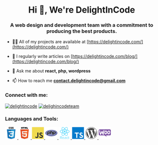 <h1 align="center">Hi 👋, We're DelightInCode</h1>
<h3 align="center">
  A web design and development team with a commitment to producing the best
  products.
</h3>

- 👨‍💻 All of my projects are available at [https://delightincode.com/](https://delightincode.com/)

- 📝 I regularly write articles on [https://delightincode.com/blog/](https://delightincode.com/blog/)

- 💬 Ask me about **react, php, wordpress**

- 📫 How to reach me **contact.delightincode@gmail.com**

<h3 align="left">Connect with me:</h3>
<p align="left">
  <a href="https://dev.to/delightincode" target="blank"
    ><img
      align="center"
      src="https://raw.githubusercontent.com/rahuldkjain/github-profile-readme-generator/master/src/images/icons/Social/devto.svg"
      alt="delightincode"
      height="30"
      width="40"
  /></a>
  <a href="https://fb.com/delighincodeteam" target="blank"
    ><img
      align="center"
      src="https://raw.githubusercontent.com/rahuldkjain/github-profile-readme-generator/master/src/images/icons/Social/facebook.svg"
      alt="delighincodeteam"
      height="30"
      width="40"
  /></a>
</p>

<h3 align="left">Languages and Tools:</h3>
<p align="left">
  <a href="https://www.w3schools.com/css/" target="_blank" rel="noreferrer">
    <img
      src="https://raw.githubusercontent.com/devicons/devicon/master/icons/css3/css3-original-wordmark.svg"
      alt="css3"
      width="40"
      height="40"
    />
  </a>
  <a href="https://www.w3.org/html/" target="_blank" rel="noreferrer">
    <img
      src="https://raw.githubusercontent.com/devicons/devicon/master/icons/html5/html5-original-wordmark.svg"
      alt="html5"
      width="40"
      height="40"
    />
  </a>
  <a
    href="https://developer.mozilla.org/en-US/docs/Web/JavaScript"
    target="_blank"
    rel="noreferrer"
  >
    <img
      src="https://raw.githubusercontent.com/devicons/devicon/master/icons/javascript/javascript-original.svg"
      alt="javascript"
      width="40"
      height="40"
    />
  </a>
  <a href="https://www.php.net" target="_blank" rel="noreferrer">
    <img
      src="https://raw.githubusercontent.com/devicons/devicon/master/icons/php/php-original.svg"
      alt="php"
      width="40"
      height="40"
    />
  </a>
  <a href="https://reactjs.org/" target="_blank" rel="noreferrer">
    <img
      src="https://raw.githubusercontent.com/devicons/devicon/master/icons/react/react-original-wordmark.svg"
      alt="react"
      width="40"
      height="40"
    />
  </a>
  <a href="https://www.typescriptlang.org/" target="_blank" rel="noreferrer">
    <img
      src="https://raw.githubusercontent.com/devicons/devicon/master/icons/typescript/typescript-original.svg"
      alt="typescript"
      width="40"
      height="40"
    />
  </a>
  <a href="https://wordpress.org/" target="_blank" rel="noreferrer">
    <img
      src="https://raw.githubusercontent.com/devicons/devicon/master/icons/wordpress/wordpress-plain.svg"
      alt="typescript"
      width="40"
      height="40"
    />
  </a>
  <a href="https://woocommerce.com/" target="_blank" rel="noreferrer">
    <img
      src="https://raw.githubusercontent.com/devicons/devicon/master/icons/woocommerce/woocommerce-plain.svg"
      alt="typescript"
      width="40"
      height="40"
    />
  </a>
</p>
